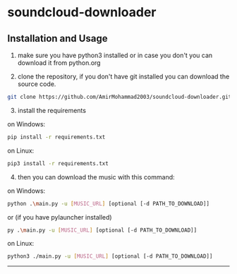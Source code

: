 # soundcloud-downloader

## Installation and Usage

1. make sure you have python3 installed or in case you don't you can download it from python.org

2. clone the repository, if you don't have git installed you can download the source code.

```bash
git clone https://github.com/AmirMohammad2003/soundcloud-downloader.git
```

3. install the requirements

on Windows:

```bash
pip install -r requirements.txt
```

on Linux:

```bash
pip3 install -r requirements.txt
```

4. then you can download the music with this command:

on Windows:

```bash
python .\main.py -u [MUSIC_URL] [optional [-d PATH_TO_DOWNLOAD]]
```

or (if you have pylauncher installed)

```bash
py .\main.py -u [MUSIC_URL] [optional [-d PATH_TO_DOWNLOAD]]
```

on Linux:

```bash
python3 ./main.py -u [MUSIC_URL] [optional [-d PATH_TO_DOWNLOAD]]
```

---
